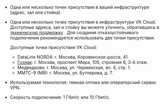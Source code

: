 - Одна или несколько точек присутствия в вашей инфраструктуре (адрес, зал или стойка).
- Одна или несколько точек присутствия в инфраструктуре VK Cloud. Доступные адреса, зал и стойку вы можете уточнить, обратившись в [техническую поддержку](/ru/contacts) . Для создания отказоустойчивого подключения рекомендуется использовать две точки присутствия.

  Доступные точки присутствия VK Cloud:

  - DataLine NORD4: г. Москва, Коровинское шоссе, 41.
  - [Гознак](https://tech.goznak.ru/dc-goznak-moscow): г. Москва, проспект Мира, 105, строение 6, 3-й этаж.
  - Медведково: г. Москва, ул. Чермянская, вл. 4, стр. 1.
  - ММТС-9 (М9):  г. Москва, ул. Бутлерова, д. 7.

- Используемая технология: темная оптика или операторский сервис VPN.
- Скорость подключения: 1 Гбит/с или 10 Гбит/с.
